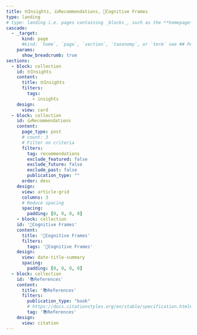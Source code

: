 ```yaml
---
title: 🤓Insights, 👍Recommendations, 🧠Cognitive Frames
type: landing
# type: landing i.e. pages containing _blocks_, such as the **homepage**
cascade:
  - _target:
      kind: page
      #kind: `home`, `page`, `section`, `taxonomy`, or `term` see ## PAGE  https://gohugo.io/quick-reference/glossary/#page-kind 
    params:
      show_breadcrumb: true
sections:
  - block: collection
    id: 🤓Insights
    content:
      title: 🤓Insights
      filters:
        tags:
          - insights
    design:
      view: card
  - block: collection
    id: 👍Recommendations
    content:
      page_type: post
      # count: 3
      # Filter on criteria
      filters:
        tag: recommendations
        exclude_featured: false
        exclude_future: false
        exclude_past: false
        publication_type: ""
      order: desc
    design:
      view: article-grid
      columns: 3
      # Reduce spacing
      spacing:
        padding: [0, 0, 0, 0]
    - block: collection
    id: '🧠Cognitive Frames'
    content:
      title: '🧠Cognitive Frames'
      filters:
        tags: '🧠Cognitive Frames'
    design:
      view: date-title-summary
      spacing:
        padding: [0, 0, 0, 0]
  - block: collection
    id: '📚References'
    content:
      title: '📚References'
      filters:
        publication_type: "book"
        # https://docs.citationstyles.org/en/stable/specification.html#appendix-iii-types
        tag: '📚References'
    design:
      view: citation
---
```



<!-- [🧱 Build your pages with blocks: no-code required! | Hugo Blox Docs](https://docs.hugoblox.com/getting-started/page-builder/#listing-view) -->
<!-- [ default views:  article-grid (with columns); card; citation; date-title-summary] (https://github.com/HugoBlox/hugo-blox-builder/tree/44e75541f7be16116e80e5c71ff98f6997d63fe5/modules/blox-tailwind/layouts/partials/views) -->


<style>
article.prose > h1 {
  font-size: 1.25rem;
  font-weight: 700;
}
</style>